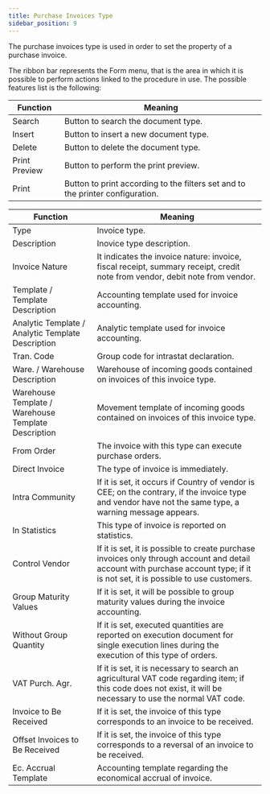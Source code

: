 ```yaml
---
title: Purchase Invoices Type
sidebar_position: 9
---
```


The purchase invoices type is used in order to set the property of a purchase invoice.

The ribbon bar represents the Form menu, that is the area in which it is possible to perform actions linked to the procedure in use. The possible features list is the following: 



| Function | Meaning |
| --- | --- |
| Search  | Button to search the document type.  |
| Insert | Button to insert a new document type. |
| Delete | Button to delete the document type.  |
| Print Preview | Button to perform the print preview.  |
| Print | Button to print according to the filters set and to the printer configuration.  |



| Function | Meaning |
| --- | --- |
| Type  | Invoice type. |
| Description  | Inovice type description. |
| Invoice Nature | It indicates the invoice nature: invoice, fiscal receipt, summary receipt, credit note from vendor, debit note from vendor. |
| Template / Template Description | Accounting template used for invoice accounting. |
| Analytic Template / Analytic Template Description | Analytic template used for invoice accounting. |
| Tran. Code | Group code for intrastat declaration. |
| Ware. / Warehouse Description | Warehouse of incoming goods contained on invoices of this invoice type. |
| Warehouse Template  / Warehouse Template Description | Movement template of incoming goods contained on invoices of this invoice type. |
| From Order | The invoice with this type can execute purchase orders. |
| Direct Invoice | The type of invoice is immediately. |
| Intra Community | If it is set, it occurs if Country of vendor is CEE; on the contrary, if the invoice type and vendor have not the same type, a warning message appears. |
| In Statistics | This type of invoice is reported on statistics. |
| Control Vendor | If it is set, it is possible to create purchase invoices only through account and detail account with purchase account type; if it is not set, it is possible to use customers. |
| Group Maturity Values  | If it is set, it will be possible to group maturity values during the invoice accounting. |
| Without Group Quantity | If it is set, executed quantities are reported on execution document for single execution lines during the execution of this type of orders. |
| VAT Purch. Agr. | If it is set, it is necessary to search an agricultural VAT code regarding item; if this code does not exist, it will be necessary to use the normal VAT code. |
| Invoice to Be Received | If it is set, the invoice of this type corresponds to an invoice to be received. |
| Offset Invoices to Be Received | If it is set, the invoice of this type corresponds to a reversal of an invoice to be received. |
| Ec. Accrual Template | Accounting template regarding the economical accrual of invoice. |






